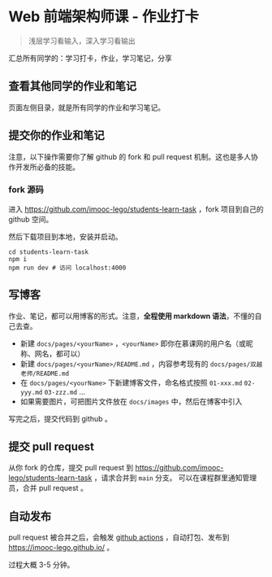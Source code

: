 # Web 前端架构师课 - 作业打卡

> 浅层学习看输入，深入学习看输出

汇总所有同学的：学习打卡，作业，学习笔记，分享

## 查看其他同学的作业和笔记

页面左侧目录，就是所有同学的作业和学习笔记。

## 提交你的作业和笔记

注意，以下操作需要你了解 github 的 fork 和 pull request 机制。这也是多人协作开发所必备的技能。

### fork 源码

进入 https://github.com/imooc-lego/students-learn-task ，fork 项目到自己的 github 空间。

然后下载项目到本地，安装并启动。

```shell
cd students-learn-task
npm i
npm run dev # 访问 localhost:4000
```

## 写博客

作业、笔记，都可以用博客的形式。注意，**全程使用 markdown 语法**，不懂的自己去查。

- 新建 `docs/pages/<yourName>` ，`<yourName>` 即你在慕课网的用户名（或昵称、网名，都可以）
- 新建 `docs/pages/<yourName>/README.md` ，内容参考现有的 `docs/pages/双越老师/README.md`
- 在 `docs/pages/<yourName>` 下新建博客文件，命名格式按照 `01-xxx.md` `02-yyy.md` `03-zzz.md` ...
- 如果需要图片，可把图片文件放在 `docs/images` 中，然后在博客中引入



写完之后，提交代码到 github 。

## 提交 pull request

从你 fork 的仓库，提交 pull request 到 https://github.com/imooc-lego/students-learn-task ，请求合并到 `main` 分支。
可以在课程群里通知管理员，合并 pull request 。

## 自动发布

pull request 被合并之后，会触发 [github actions](https://github.com/imooc-lego/students-learn-task/actions) ，自动打包、发布到 https://imooc-lego.github.io/ 。

过程大概 3-5 分钟。
